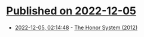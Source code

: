 # [Published on 2022-12-05](index.md)

* [2022-12-05, 02:14:48](https://news.ycombinator.com/item?id=33860585) - [The Honor System (2012)](https://www.esquire.com/entertainment/interviews/a15810/teller-magician-interview-1012/)
